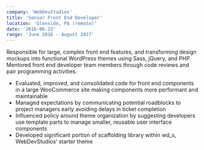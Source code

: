 ```yaml
---
company: 'WebDevStudios'
title: 'Senior Front End Developer'
location: 'Glenside, PA (remote)'
date: '2016-06-23'
range: 'June 2016 - August 2017'
---
```


Responsible for large, complex front end features, and transforming design mockups into functional WordPress themes using Sass, jQuery, and PHP. Mentored front end developer team members through code reviews and pair programming activities.

- Evaluated, improved, and consolidated code for front end components in a large WooCommerce site making components more performant and maintainable
- Managed expectations by communicating potential roadblocks to project managers early avoiding delays in ticket completion
- Influenced policy around theme organization by suggesting developers use template parts to manage smaller, reusable user interface components
- Developed significant portion of scaffolding library within wd_s, WebDevStudios’ starter theme
